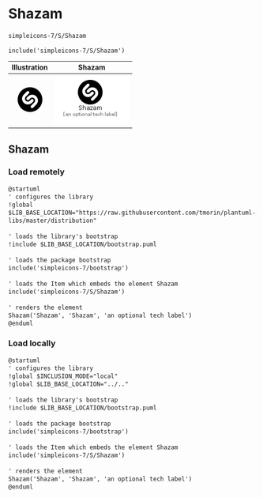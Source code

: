 # Shazam


```text
simpleicons-7/S/Shazam
```

```text
include('simpleicons-7/S/Shazam')
```



| Illustration | Shazam |
| :---: | :---: |
| ![illustration for Illustration](../../simpleicons-7/S/Shazam.png) | ![illustration for Shazam](../../simpleicons-7/S/Shazam.Local.png) |




## Shazam

### Load remotely
```plantuml
@startuml
' configures the library
!global $LIB_BASE_LOCATION="https://raw.githubusercontent.com/tmorin/plantuml-libs/master/distribution"

' loads the library's bootstrap
!include $LIB_BASE_LOCATION/bootstrap.puml

' loads the package bootstrap
include('simpleicons-7/bootstrap')

' loads the Item which embeds the element Shazam
include('simpleicons-7/S/Shazam')

' renders the element
Shazam('Shazam', 'Shazam', 'an optional tech label')
@enduml
```

### Load locally
```plantuml
@startuml
' configures the library
!global $INCLUSION_MODE="local"
!global $LIB_BASE_LOCATION="../.."

' loads the library's bootstrap
!include $LIB_BASE_LOCATION/bootstrap.puml

' loads the package bootstrap
include('simpleicons-7/bootstrap')

' loads the Item which embeds the element Shazam
include('simpleicons-7/S/Shazam')

' renders the element
Shazam('Shazam', 'Shazam', 'an optional tech label')
@enduml
```

